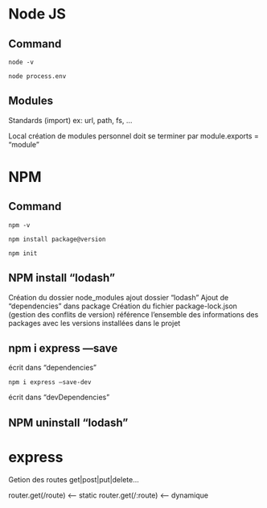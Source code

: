# Node JS

## Command
```
node -v
```

```
node process.env
```

## Modules
Standards (import)
ex: url, path, fs, …

Local
création de modules personnel
doit se terminer par module.exports = “module”


# NPM

## Command
```
npm -v
```

```
npm install package@version
```

```
npm init
```

## NPM install “lodash”
Création du dossier node_modules 
ajout dossier “lodash”
Ajout de “dependencies” dans package
Création du fichier package-lock.json (gestion des conflits de version)
référence l’ensemble des informations des packages avec les versions installées dans le projet

## npm i express —save
écrit dans “dependencies”

```
npm i express —save-dev
```

écrit dans “devDependencies”

## NPM uninstall “lodash”

# express
Getion des routes
get|post|put|delete...

router.get(/route) <-- static
router.get(/:route) <-- dynamique

